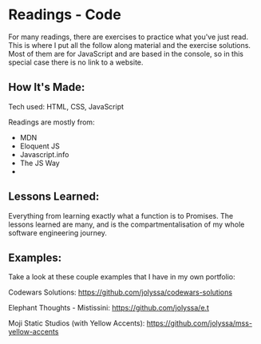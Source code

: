 # Readings - Code
For many readings, there are exercises to practice what you've just read. This is where I put all the follow along material and the exercise solutions. Most of them are for JavaScript and are based in the console, so in this special case there is no link to a website.

## How It's Made:
Tech used: HTML, CSS, JavaScript

Readings are mostly from:
- MDN
- Eloquent JS
- Javascript.info
- The JS Way
- 

## Lessons Learned:

Everything from learning exactly what a function is to Promises. The lessons learned are many, and is the compartmentalisation of my whole software engineering journey. 


## Examples:
Take a look at these couple examples that I have in my own portfolio:

Codewars Solutions: https://github.com/jolyssa/codewars-solutions

Elephant Thoughts - Mistissini: https://github.com/jolyssa/e.t

Moji Static Studios (with Yellow Accents): https://github.com/jolyssa/mss-yellow-accents
